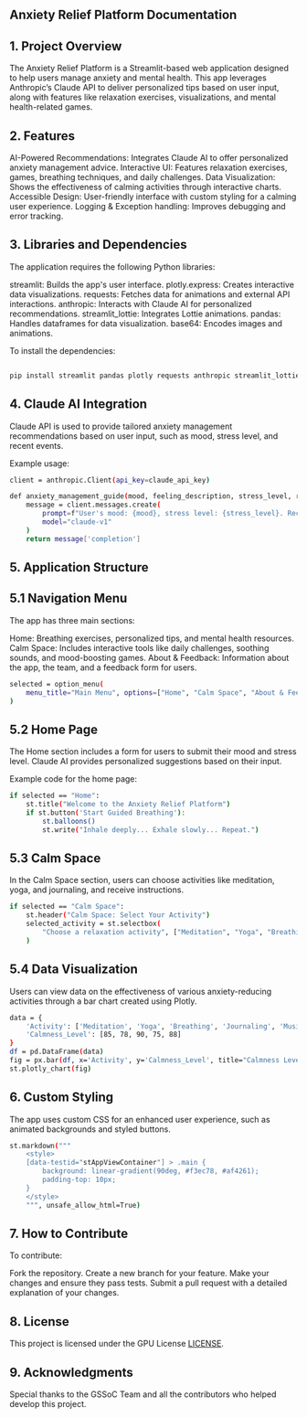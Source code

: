 ##                                                                                      Anxiety Relief Platform Documentation

## 1. Project Overview
The Anxiety Relief Platform is a Streamlit-based web application designed to help users manage anxiety and mental health. This app leverages Anthropic’s Claude API to deliver personalized tips based on user input, along with features like relaxation exercises, visualizations, and mental health-related games.



## 2. Features

AI-Powered Recommendations: Integrates Claude AI to offer personalized anxiety management advice.
Interactive UI: Features relaxation exercises, games, breathing techniques, and daily challenges.
Data Visualization: Shows the effectiveness of calming activities through interactive charts.
Accessible Design: User-friendly interface with custom styling for a calming user experience.
Logging & Exception handling: Improves debugging and error tracking.


## 3. Libraries and Dependencies

The application requires the following Python libraries:

streamlit: Builds the app's user interface.
plotly.express: Creates interactive data visualizations.
requests: Fetches data for animations and external API interactions.
anthropic: Interacts with Claude AI for personalized recommendations.
streamlit_lottie: Integrates Lottie animations.
pandas: Handles dataframes for data visualization.
base64: Encodes images and animations.

To install the dependencies:

```bash

pip install streamlit pandas plotly requests anthropic streamlit_lottie
```

## 4. Claude AI Integration

Claude API is used to provide tailored anxiety management recommendations based on user input, such as mood, stress level, and recent events.

Example usage:

```bash
client = anthropic.Client(api_key=claude_api_key)

def anxiety_management_guide(mood, feeling_description, stress_level, recent_events):
    message = client.messages.create(
        prompt=f"User's mood: {mood}, stress level: {stress_level}. Recent events: {recent_events}",
        model="claude-v1"
    )
    return message['completion']
```

## 5. Application Structure

## 5.1 Navigation Menu
The app has three main sections:

Home: Breathing exercises, personalized tips, and mental health resources.
Calm Space: Includes interactive tools like daily challenges, soothing sounds, and mood-boosting games.
About & Feedback: Information about the app, the team, and a feedback form for users.
```bash
selected = option_menu(
    menu_title="Main Menu", options=["Home", "Calm Space", "About & Feedback"]
)
```

## 5.2 Home Page
The Home section includes a form for users to submit their mood and stress level. Claude AI provides personalized suggestions based on their input.

Example code for the home page:

```bash
if selected == "Home":
    st.title("Welcome to the Anxiety Relief Platform")
    if st.button('Start Guided Breathing'):
        st.balloons()
        st.write("Inhale deeply... Exhale slowly... Repeat.")
```
        
## 5.3 Calm Space
In the Calm Space section, users can choose activities like meditation, yoga, and journaling, and receive instructions.

```bash
if selected == "Calm Space":
    st.header("Calm Space: Select Your Activity")
    selected_activity = st.selectbox(
        "Choose a relaxation activity", ["Meditation", "Yoga", "Breathing"]
    )
```
    
## 5.4 Data Visualization
Users can view data on the effectiveness of various anxiety-reducing activities through a bar chart created using Plotly.

```bash
data = {
    'Activity': ['Meditation', 'Yoga', 'Breathing', 'Journaling', 'Music'],
    'Calmness_Level': [85, 78, 90, 75, 88]
}
df = pd.DataFrame(data)
fig = px.bar(df, x='Activity', y='Calmness_Level', title="Calmness Levels by Activity")
st.plotly_chart(fig)
```

## 6. Custom Styling

The app uses custom CSS for an enhanced user experience, such as animated backgrounds and styled buttons.

```bash
st.markdown("""
    <style>
    [data-testid="stAppViewContainer"] > .main {
        background: linear-gradient(90deg, #f3ec78, #af4261);
        padding-top: 10px;
    }
    </style>
    """, unsafe_allow_html=True)
```
    
## 7. How to Contribute

To contribute:

Fork the repository.
Create a new branch for your feature.
Make your changes and ensure they pass tests.
Submit a pull request with a detailed explanation of your changes.

## 8. License

This project is licensed under the GPU License [LICENSE](LICENSE.MD).

## 9. Acknowledgments

Special thanks to the GSSoC Team and all the contributors who helped develop this project.
